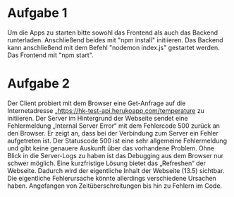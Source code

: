 # Aufgabe 1
Um die Apps zu starten bitte sowohl das Frontend als auch das Backend runterladen. Anschließend beides mit "npm install" initiieren. Das Backend kann anschließend mit dem Befehl "nodemon index.js" gestartet werden. Das Frontend mit "npm start". 

# Aufgabe 2

Der Client probiert mit dem Browser eine Get-Anfrage auf die Internetadresse „https://hk-test-api.herukoapp.com/temperature zu initiieren. Der Server im Hintergrund der Webseite sendet eine Fehlermeldung „Internal Server Error“ mit dem Fehlercode 500 zurück an den Browser. Er zeigt an, dass bei der Verbindung zum Server ein Fehler aufgetreten ist. Der Statuscode 500 ist eine sehr allgemeine Fehlermeldung und gibt keine genauere Auskunft über das vorhandene Problem. Ohne Blick in die Server-Logs zu haben ist das Debugging aus dem Browser nur schwer möglich. Eine kurzfristige Lösung bietet das „Refreshen“ der Webseite. Dadurch wird der eigentliche Inhalt der Webseite (13.5) sichtbar. Die eigentliche Fehlerursache könnte allerdings verschiedene Ursachen haben. Angefangen von Zeitüberschreitungen bis hin zu Fehlern im Code.
